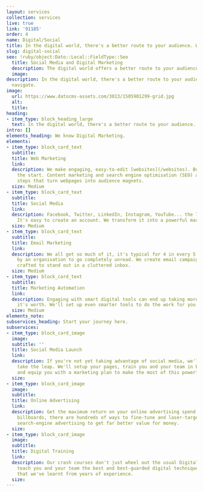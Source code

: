 ```yaml
---
layout: services
collection: services
live: true
link: '91185'
order: 4
name: Digital/Social
title: In the digital world, there's a better route to your audience. We'll navigate
slug: digital-social
seo: !ruby/object:Dato::Local::FieldType::Seo
  title: Social Media and Digital Marketing
  description: The digital world offers a better route to your audience. We'll navigate.
  image: 
description: In the digital world, there's a better route to your audience. We'll
  navigate.
image:
  url: https://www.datocms-assets.com/3013/1505901299-grid.jpg
  alt: 
  title: 
heading:
- item_type: block_heading_large
  text: In the digital world, there's a better route to your audience. We'll navigate.
intro: []
elements_heading: We know Digital Marketing.
elements:
- item_type: block_card_text
  subtitle: 
  title: Web Marketing
  link: 
  description: We make engaging, easy-to-edit [websites](/websites). But that's just
    the start. Content marketing and search engine optimisation (SEO) are the next
    steps that turn webpages into audience magnets.
  size: Medium
- item_type: block_card_text
  subtitle: 
  title: Social Media
  link: 
  description: Facebook, Twitter, LinkedIn, Instagram, YouTube... the list goes on.
    It's easy to create an account. We transform it into a powerful marketing channel.
  size: Medium
- item_type: block_card_text
  subtitle: 
  title: Email Marketing
  link: 
  description: We all get so much of it, it's typical for 4 in every 5 emails sent
    by an organisation to go completely unread. We create email campaigns specifically
    crafted to stand out in a cluttered inbox.
  size: Medium
- item_type: block_card_text
  subtitle: 
  title: Marketing Automation
  link: 
  description: Engaging with smart digital tools can end up taking more time than
    it's worth. We'll set up even smarter tools to do the work for you.
  size: Medium
elements_note: 
subservices_heading: Start your journey here.
subservices:
- item_type: block_card_image
  image: 
  subtitle: ''
  title: Social Media Launch
  link: 
  description: If you're not yet taking advantage of social media, we'll help you
    take the leap. We'll setup your pages, train you and your team in best practices,
    and equip you with a marketing plan to make the most of this powerful channel.
  size: 
- item_type: block_card_image
  image: 
  subtitle: 
  title: Online Advertising
  link: 
  description: Get the maximum return on your online advertising spend. Unlike real-life
    billboards, there are hundreds of ways to fine-tune and laser-target social and
    search-engine advertising to get far better value for money.
  size: 
- item_type: block_card_image
  image: 
  subtitle: 
  title: Digital Training
  link: 
  description: Our crash courses don't just wheel out the usual Digital 101. We'll
    teach you and your team the best and best-guarded digital techniques and practices
    that we've learnt from years of experience.
  size: 
---
```


